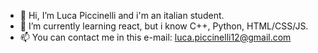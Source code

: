 - 👋 Hi, I’m Luca Piccinelli and i'm an italian student.
- 🌱 I’m currently learning react, but i know C++, Python, HTML/CSS/JS.
- 📫 You can contact me in this e-mail: luca.piccinelli12@gmail.com

<!---
piccinelliluca/piccinelliluca is a ✨ special ✨ repository because its `README.md` (this file) appears on your GitHub profile.
You can click the Preview link to take a look at your changes.
--->
